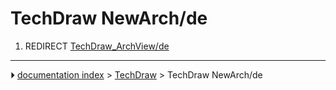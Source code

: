# TechDraw NewArch/de
1.  REDIRECT [TechDraw_ArchView/de](TechDraw_ArchView/de.md)



---
⏵ [documentation index](../README.md) > [TechDraw](TechDraw_Workbench.md) > TechDraw NewArch/de
